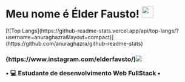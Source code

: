 <h1> Meu nome é Élder Fausto! <img src="https://raw.githubusercontent.com/kaueMarques/kaueMarques/master/hi.gif" width="30px"></h1>
[![Top Langs](https://github-readme-stats.vercel.app/api/top-langs/?username=anuraghazra&layout=compact)](https://github.com/anuraghazra/github-readme-stats)

<h3>(https://www.instagram.com/elderfavsto/)<img src="https://img.shields.io/badge/Instagram-E4405F?style=for-the-badge&logo=instagram&logoColor=white"</h3>

• 💻 Estudante de desenvolvimento Web FullStack
• 
